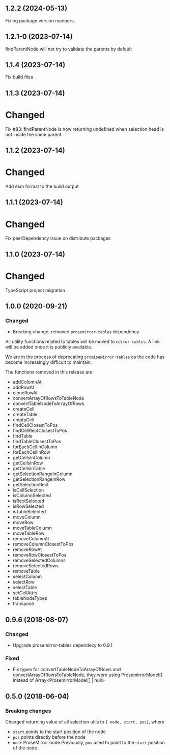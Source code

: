 ## 1.2.2 (2024-05-13)

Fixing package version numbers.

## 1.2.1-0 (2023-07-14)

findParentNode will not try to validate the parents by default

## 1.1.4 (2023-07-14)

Fix build files

## 1.1.3 (2023-07-14)

# Changed

Fix #83: findParentNode is now returning undefined when selection head is not inside the same parent

## 1.1.2 (2023-07-14)

# Changed

Add esm format to the build output

## 1.1.1 (2023-07-14)

# Changed

Fix peerDependency issue on distribute packages

## 1.1.0 (2023-07-14)

# Changed

TypeScript project migration

## 1.0.0 (2020-09-21)

### Changed

-   Breaking change; removed `prosemirror-tables` dependency

All utility functions related to tables will be moved to `editor-tables`. A link will be added once it is publicly available.

We are in the process of deprecating `promisemirror-tables` as the code has become increasingly difficult to maintain.

The functions removed in this release are:

-   addColumnAt
-   addRowAt
-   cloneRowAt
-   convertArrayOfRowsToTableNode
-   convertTableNodeToArrayOfRows
-   createCell
-   createTable
-   emptyCell
-   findCellClosestToPos
-   findCellRectClosestToPos
-   findTable
-   findTableClosestToPos
-   forEachCellInColumn
-   forEachCellInRow
-   getCellsInColumn
-   getCellsInRow
-   getCellsInTable
-   getSelectionRangeInColumn
-   getSelectionRangeInRow
-   getSelectionRect
-   isCellSelection
-   isColumnSelected
-   isRectSelected
-   isRowSelected
-   isTableSelected
-   moveColumn
-   moveRow
-   moveTableColumn
-   moveTableRow
-   removeColumnAt
-   removeColumnClosestToPos
-   removeRowAt
-   removeRowClosestToPos
-   removeSelectedColumns
-   removeSelectedRows
-   removeTable
-   selectColumn
-   selectRow
-   selectTable
-   setCellAttrs
-   tableNodeTypes
-   transpose

## 0.9.6 (2018-08-07)

### Changed

-   Upgrade prosemirror-tables dependecy to 0.9.1

### Fixed

-   Fix types for convertTableNodeToArrayOfRows and convertArrayOfRowsToTableNode, they were using ProsemirrorModel[] instead of Array<ProsemirrorModel[] | null>

## 0.5.0 (2018-06-04)

### Breaking changes

Changed returning value of all selection utils to `{ node, start, pos}`, where

-   `start` points to the start position of the node
-   `pos` points directly before the node
-   `node` ProseMirror node
    Previously, `pos` used to point to the `start` position of the node.
